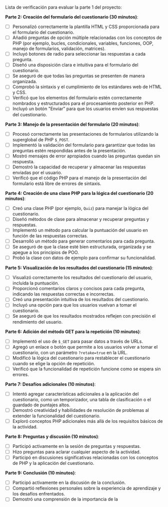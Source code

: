 Lista de verificación para evaluar la parte 1 del proyecto:

**Parte 2: Creación del formulario del cuestionario (30 minutos)**:

- [ ] Personalizó correctamente la plantilla HTML y CSS proporcionada para el formulario del cuestionario.
- [ ] Añadió preguntas de opción múltiple relacionadas con los conceptos de PHP (por ejemplo, bucles, condicionales, variables, funciones, OOP, manejo de formularios, validación, matrices).
- [ ] Incluyó botones de radio para seleccionar las respuestas a cada pregunta.
- [ ] Diseñó una disposición clara e intuitiva para el formulario del cuestionario.
- [ ] Se aseguró de que todas las preguntas se presenten de manera organizada.
- [ ] Comprobó la sintaxis y el cumplimiento de los estándares web de HTML y CSS.
- [ ] Verificó que los elementos del formulario estén correctamente nombrados y estructurados para el procesamiento posterior en PHP.
- [ ] Incluyó un botón "Enviar" para que los usuarios envíen sus respuestas del cuestionario.

**Parte 3: Manejo de la presentación del formulario (20 minutos)**:

- [ ] Procesó correctamente las presentaciones de formularios utilizando la superglobal de PHP `$_POST`.
- [ ] Implementó la validación del formulario para garantizar que todas las preguntas estén respondidas antes de la presentación.
- [ ] Mostró mensajes de error apropiados cuando las preguntas quedan sin respuesta.
- [ ] Demostró la capacidad de recuperar y almacenar las respuestas enviadas por el usuario.
- [ ] Verificó que el código PHP para el manejo de la presentación del formulario está libre de errores de sintaxis.

**Parte 4: Creación de una clase PHP para la lógica del cuestionario (20 minutos)**:

- [ ] Creó una clase PHP (por ejemplo, `Quiz`) para manejar la lógica del cuestionario.
- [ ] Diseñó métodos de clase para almacenar y recuperar preguntas y respuestas.
- [ ] Implementó un método para calcular la puntuación del usuario en función de las respuestas correctas.
- [ ] Desarrolló un método para generar comentarios para cada pregunta.
- [ ] Se aseguró de que la clase esté bien estructurada, organizada y se apegue a los principios de POO.
- [ ] Probó la clase con datos de ejemplo para confirmar su funcionalidad.

**Parte 5: Visualización de los resultados del cuestionario (15 minutos)**:

- [ ] Visualizó correctamente los resultados del cuestionario del usuario, incluida la puntuación.
- [ ] Proporcionó comentarios claros y concisos para cada pregunta, indicando las respuestas correctas e incorrectas.
- [ ] Creó una presentación intuitiva de los resultados del cuestionario.
- [ ] Incluyó una opción para que los usuarios vuelvan a tomar el cuestionario.
- [ ] Se aseguró de que los resultados mostrados reflejen con precisión el rendimiento del usuario.

**Parte 6: Adición del método GET para la repetición (10 minutos)**:

- [ ] Implementó el uso de `$_GET` para pasar datos a través de URLs.
- [ ] Agregó un enlace o botón que permite a los usuarios volver a tomar el cuestionario, con un parámetro `?retake=true` en la URL.
- [ ] Modificó la lógica del cuestionario para restablecer el cuestionario cuando se elige la opción de repetición.
- [ ] Verificó que la funcionalidad de repetición funcione como se espera sin errores.

**Parte 7: Desafíos adicionales (10 minutos)**:

- [ ] Intentó agregar características adicionales a la aplicación del cuestionario, como un temporizador, una tabla de clasificación o el guardado de puntajes altos.
- [ ] Demostró creatividad y habilidades de resolución de problemas al extender la funcionalidad del cuestionario.
- [ ] Exploró conceptos PHP adicionales más allá de los requisitos básicos de la actividad.

**Parte 8: Preguntas y discusión (10 minutos)**:

- [ ] Participó activamente en la sesión de preguntas y respuestas.
- [ ] Hizo preguntas para aclarar cualquier aspecto de la actividad.
- [ ] Participó en discusiones significativas relacionadas con los conceptos de PHP y la aplicación del cuestionario.

**Parte 9: Conclusión (10 minutos)**:

- [ ] Participó activamente en la discusión de la conclusión.
- [ ] Compartió reflexiones personales sobre la experiencia de aprendizaje y los desafíos enfrentados.
- [ ] Demostró una comprensión de la importancia de la
